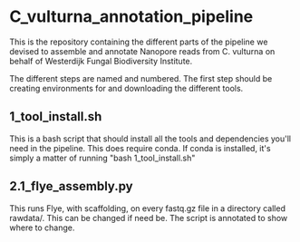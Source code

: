 # C_vulturna_annotation_pipeline
This is the repository containing the different parts of the pipeline we devised to assemble and annotate Nanopore reads from C. vulturna on behalf of Westerdijk Fungal Biodiversity Institute.

The different steps are named and numbered. The first step should be creating environments for and downloading the different tools.

## 1_tool_install.sh
This is a bash script that should install all the tools and dependencies you'll need in the pipeline. This does require conda.
If conda is installed, it's simply a matter of running "bash 1_tool_install.sh"

## 2.1_flye_assembly.py
This runs Flye, with scaffolding, on every fastq.gz file in a directory called rawdata/.
This can be changed if need be. The script is annotated to show where to change.
